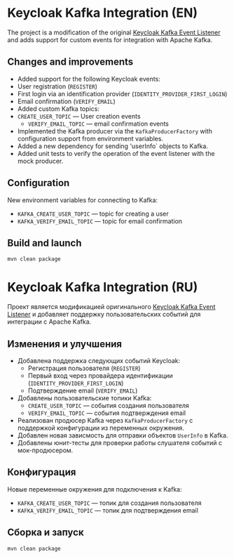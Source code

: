# Keycloak Kafka Integration (EN)

The project is a modification of the original [Keycloak Kafka Event Listener](https://github.com/SnuK87/keycloak-kafka ) and adds support for custom events for integration with Apache Kafka.

## Changes and improvements

- Added support for the following Keycloak events:
- User registration (`REGISTER`)
- First login via an identification provider (`IDENTITY_PROVIDER_FIRST_LOGIN`)
- Email confirmation (`VERIFY_EMAIL`)
- Added custom Kafka topics:
- `CREATE_USER_TOPIC` — User creation events
  - `VERIFY_EMAIL_TOPIC` — email confirmation events
- Implemented the Kafka producer via the `KafkaProducerFactory` with configuration support from environment variables.
- Added a new dependency for sending 'userInfo` objects to Kafka.
- Added unit tests to verify the operation of the event listener with the mock producer.

## Configuration

New environment variables for connecting to Kafka:

- `KAFKA_CREATE_USER_TOPIC` — topic for creating a user
- `KAFKA_VERIFY_EMAIL_TOPIC` — topic for email confirmation

## Build and launch

```bash
mvn clean package
```
# Keycloak Kafka Integration (RU)

Проект является модификацией оригинального [Keycloak Kafka Event Listener](https://github.com/SnuK87/keycloak-kafka) и добавляет поддержку пользовательских событий для интеграции с Apache Kafka.

## Изменения и улучшения

- Добавлена поддержка следующих событий Keycloak:
  - Регистрация пользователя (`REGISTER`)
  - Первый вход через провайдера идентификации (`IDENTITY_PROVIDER_FIRST_LOGIN`)
  - Подтверждение email (`VERIFY_EMAIL`)
- Добавлены пользовательские топики Kafka:
  - `CREATE_USER_TOPIC`  — события создания пользователя
  - `VERIFY_EMAIL_TOPIC` — события подтверждения email
- Реализован продюсер Kafka через `KafkaProducerFactory` с поддержкой конфигурации из переменных окружения.
- Добавлен новая зависмость для отправки объектов `UserInfo` в Kafka.
- Добавлены юнит-тесты для проверки работы слушателя событий с мок-продюсером.

## Конфигурация

Новые переменные окружения для подключения к Kafka:

- `KAFKA_CREATE_USER_TOPIC` — топик для создания пользователя
- `KAFKA_VERIFY_EMAIL_TOPIC` — топик для подтверждения email

## Сборка и запуск

```bash
mvn clean package
